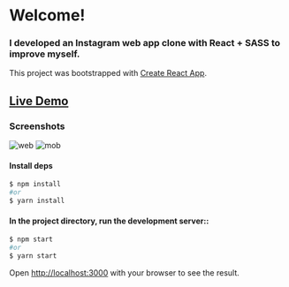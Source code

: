 # Welcome!

### I developed an Instagram web app clone with React + SASS to improve myself.

This project was bootstrapped with [Create React App](https://github.com/facebook/create-react-app).

## [Live Demo](https://react-instagram-teal.vercel.app/)

### Screenshots

![web](https://user-images.githubusercontent.com/45832621/132773500-5430336d-daf9-443e-aca5-e75a9d25ea8e.gif)
![mob](https://user-images.githubusercontent.com/45832621/132773504-a7a2d92b-7fd4-4c32-bace-1ae9bcdae3c1.gif)



#### Install deps

```bash
$ npm install
#or
$ yarn install
```

#### In the project directory, run the development server::

```bash
$ npm start
#or
$ yarn start
```

Open [http://localhost:3000](http://localhost:3000) with your browser to see the result.
